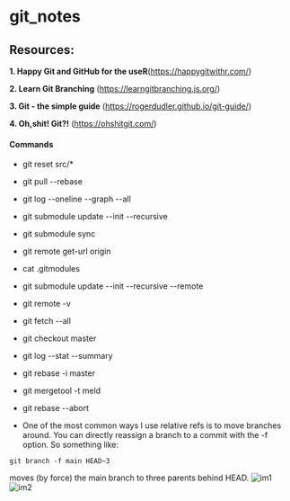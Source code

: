# git_notes

## Resources:
**1. Happy Git and GitHub for the useR**(https://happygitwithr.com/)

**2. Learn Git Branching** (https://learngitbranching.js.org/)

**3. Git - the simple guide** (https://rogerdudler.github.io/git-guide/)

**4. Oh,shit! Git?!** (https://ohshitgit.com/)




#### Commands

- git reset src/*

- git pull --rebase

- git log --oneline --graph --all

- git submodule update --init --recursive

- git submodule sync

- git remote get-url origin

- cat .gitmodules 

- git submodule update --init --recursive --remote

- git remote -v

- git fetch --all

- git checkout master

- git log --stat --summary

- git rebase -i master

- git mergetool -t meld

- git rebase --abort

- One of the most common ways I use relative refs is to move branches around. You can directly reassign a branch to a commit with the -f option. So something like:

`git branch -f main HEAD~3`

moves (by force) the main branch to three parents behind HEAD.
![im1](https://user-images.githubusercontent.com/77024625/132250798-475d3fb4-4c64-4a87-91a7-078cc968f24e.png) ![im2](https://user-images.githubusercontent.com/77024625/132251127-dd8cecca-6933-4315-891f-a21c3de45b70.png)



